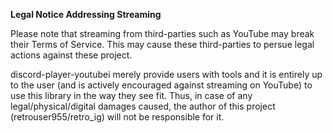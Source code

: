 **Legal Notice Addressing Streaming**

Please note that streaming from third-parties such as YouTube may break their Terms of Service. This may cause these third-parties to persue legal actions against these project.

discord-player-youtubei merely provide users with tools and it is entirely up to the user (and is actively encouraged against streaming on YouTube) to use this library in the way they see fit. Thus, in case of any legal/physical/digital damages caused, the author of this project (retrouser955/retro_ig) will not be responsible for it.
